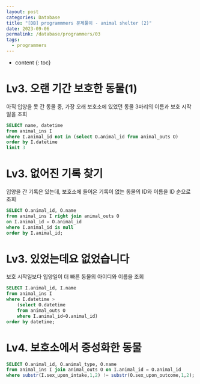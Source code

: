 ```yaml
---
layout: post
categories: Database
title: "[DB] programmmers 문제풀이 - animal shelter (2)"
date: 2023-09-06
permalink: /database/programmers/03
tags:
  - programmers
---
```

* content
{: toc}





# Lv3. 오랜 기간 보호한 동물(1)
아직 입양을 못 간 동물 중, 가장 오래 보호소에 있었던 동물 3마리의 이름과 보호 시작일을 조회

```sql
SELECT name, datetime
from animal_ins I
where I.animal_id not in (select O.animal_id from animal_outs O)
order by I.datetime
limit 3
```
  

# Lv3. 없어진 기록 찾기
입양을 간 기록은 있는데, 보호소에 들어온 기록이 없는 동물의 ID와 이름을 ID 순으로 조회

```sql
SELECT O.animal_id, O.name
from animal_ins I right join animal_outs O
on I.animal_id = O.animal_id
where I.animal_id is null
order by I.animal_id;
```


# Lv3. 있었는데요 없었습니다
보호 시작일보다 입양일이 더 빠른 동물의 아이디와 이름을 조회

```sql
SELECT I.animal_id, I.name
from animal_ins I
where I.datetime >
	(select O.datetime
	from animal_outs O
	where I.animal_id=O.animal_id)
order by datetime;
```
  

# Lv4. 보호소에서 중성화한 동물

```sql
SELECT O.animal_id, O.animal_type, O.name
from animal_ins I join animal_outs O on I.animal_id = O.animal_id
where substr(I.sex_upon_intake,1,2) != substr(O.sex_upon_outcome,1,2);
```
  

